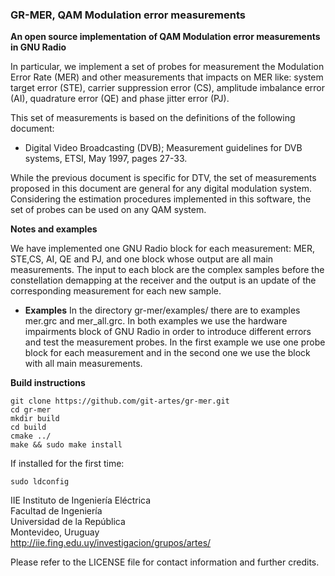 ### GR-MER, QAM Modulation error measurements

**An open source implementation of QAM Modulation error measurements in GNU Radio** 

In particular, we implement a set of probes for measurement the Modulation Error Rate (MER) and other measurements that impacts on MER like: system target error (STE), carrier suppression error (CS), amplitude imbalance error (AI), quadrature error (QE) and phase jitter error (PJ). 

This set of measurements is based on the definitions of the following document:

- Digital Video Broadcasting (DVB); Measurement guidelines for DVB systems, ETSI, May 1997, pages 27-33.

While the previous document is specific for DTV, the set of measurements proposed in this document are general for any digital modulation system. Considering the estimation procedures implemented in this software, the set of probes can be used on any QAM system. 

**Notes and examples**

We have implemented  one GNU Radio block for each measurement: MER, STE,CS, AI, QE and PJ,  and one block whose output are  all main measurements.
The input to each block are the complex samples before the constellation demapping at the receiver and the output is an update of the corresponding measurement for each new sample. 

- **Examples**
In the directory gr-mer/examples/ there are to examples mer.grc and mer_all.grc. In both examples we use the hardware impairments  block of GNU Radio in order to introduce different errors and test the measurement probes.
In the first example we use one probe block for each measurement and in the second one we use the block with all main measurements.

**Build instructions**

    git clone https://github.com/git-artes/gr-mer.git  
    cd gr-mer  
    mkdir build  
    cd build  
    cmake ../  
    make && sudo make install  


If installed for the first time:   

    sudo ldconfig  

IIE Instituto de Ingeniería Eléctrica  
Facultad de Ingeniería  
Universidad de la República  
Montevideo, Uruguay  
http://iie.fing.edu.uy/investigacion/grupos/artes/  

Please refer to the LICENSE file for contact information and further credits.


